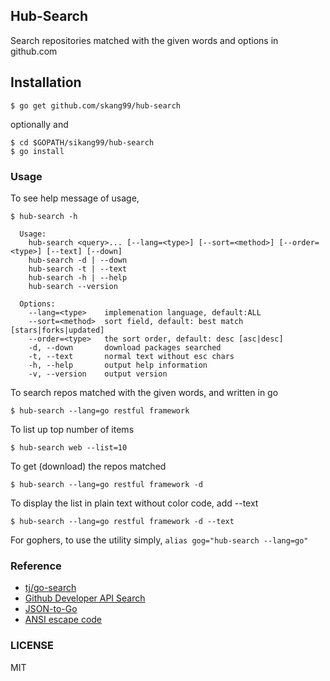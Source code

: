 ## Hub-Search

Search repositories matched with the given words and options in github.com


## Installation

```
$ go get github.com/skang99/hub-search
```
optionally and
```
$ cd $GOPATH/sikang99/hub-search
$ go install
```


### Usage

To see help message of usage, 
```
$ hub-search -h

  Usage:
    hub-search <query>... [--lang=<type>] [--sort=<method>] [--order=<type>] [--text] [--down]
    hub-search -d | --down
    hub-search -t | --text
    hub-search -h | --help
    hub-search --version

  Options:
    --lang=<type>    implemenation language, default:ALL
    --sort=<method>  sort field, default: best match [stars|forks|updated]
    --order=<type>   the sort order, default: desc [asc|desc]
    -d, --down       download packages searched
    -t, --text       normal text without esc chars
    -h, --help       output help information
    -v, --version    output version
```

To search repos matched with the given words, and written in go
```
$ hub-search --lang=go restful framework
```

To list up top number of items
```
$ hub-search web --list=10
```

To get (download) the repos matched
```
$ hub-search --lang=go restful framework -d
```

To display the list in plain text without color code, add --text
```
$ hub-search --lang=go restful framework -d --text
```

For gophers, to use the utility simply, `alias gog="hub-search --lang=go"`


### Reference

- [tj/go-search](http://github.com/tj-go-search)
- [Github Developer API Search](https://developer.github.com/v3/search/)
- [JSON-to-Go](http://mholt.github.io/json-to-go/)
- [ANSI escape code](http://en.wikipedia.org/wiki/ANSI_escape_code)

### LICENSE

MIT

